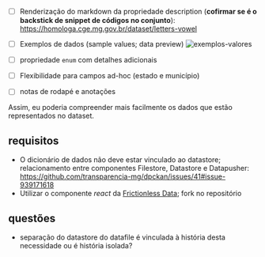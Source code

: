 - [ ] Renderização do markdown da propriedade description (**cofirmar se é o backstick de snippet de códigos no conjunto**):  https://homologa.cge.mg.gov.br/dataset/letters-vowel



- [ ] Exemplos de dados (sample values; data preview)
![exemplos-valores](https://user-images.githubusercontent.com/52294411/177840096-e6505ab0-0688-4865-96ef-1b811ecb530b.png)

- [ ] propriedade `enum` com detalhes adicionais

- [ ] Flexibilidade para campos ad-hoc (estado e município)

- [ ] notas de rodapé e anotações 

Assim, eu poderia compreender mais facilmente os dados que estão representados no dataset.

## requisitos
- O dicionário de dados não deve estar vinculado ao datastore; relacionamento entre componentes Filestore, Datastore e Datapusher: https://github.com/transparencia-mg/dpckan/issues/41#issue-939171618
- Utilizar o componente _react_ da [Frictionless Data](https://components.frictionlessdata.io/?path=/story/components-schema--empty); fork no repositório

## questões

* separação do datastore do datafile é vinculada à história desta necessidade ou é história isolada?